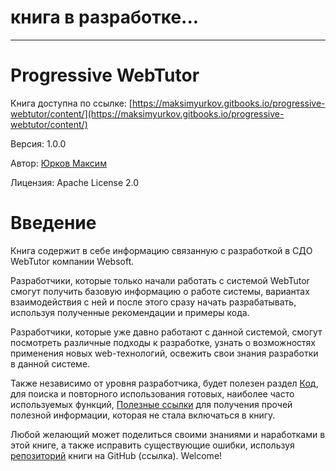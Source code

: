# книга в разработке...

---

# Progressive WebTutor

Книга доступна по ссылке: [https://maksimyurkov.gitbooks.io/progressive-webtutor/content/](https://maksimyurkov.gitbooks.io/progressive-webtutor/content/)

Версия: 1.0.0

Автор: [Юрков Максим](https://github.com/maksimyurkov)

Лицензия: Apache License 2.0

# Введение

Книга содержит в себе информацию связанную с разработкой в СДО WebTutor компании Websoft.

Разработчики, которые только начали работать с системой WebTutor смогут получить базовую информацию о работе системы, вариантах взаимодействия с ней и после этого сразу начать разрабатывать, используя полученные рекомендации и примеры кода.

Разработчики, которые уже давно работают с данной системой, смогут посмотреть различные подходы к разработке, узнать о возможностях применения новых web-технологий, освежить свои знания разработки в данной системе.

Также независимо от уровня разработчика, будет полезен раздел [Код](chapters/chapter4.md), для поиска и повторного использования готовых, наиболее часто используемых функций, [Полезные ссылки](chapters/chapter7.md) для получения прочей полезной информации, которая не стала включаться в книгу.

Любой желающий может поделиться своими знаниями и наработками в этой книге, а также исправить существующие ошибки, используя [репозиторий](https://github.com/maksimyurkov/progressive-webtutor) книги на GitHub \(ссылка\). Welcome!

